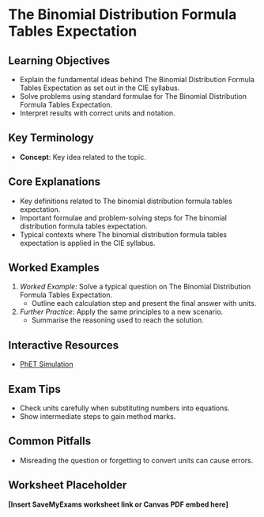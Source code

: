 # The Binomial Distribution Formula Tables Expectation

## Learning Objectives
- Explain the fundamental ideas behind The Binomial Distribution Formula Tables Expectation as set out in the CIE syllabus.
- Solve problems using standard formulae for The Binomial Distribution Formula Tables Expectation.
- Interpret results with correct units and notation.

## Key Terminology
- **Concept**: Key idea related to the topic.

## Core Explanations
- Key definitions related to The binomial distribution formula tables expectation.
- Important formulae and problem-solving steps for The binomial distribution formula tables expectation.
- Typical contexts where The binomial distribution formula tables expectation is applied in the CIE syllabus.

## Worked Examples
1. *Worked Example*: Solve a typical question on The Binomial Distribution Formula Tables Expectation.
   - Outline each calculation step and present the final answer with units.
2. *Further Practice*: Apply the same principles to a new scenario.
   - Summarise the reasoning used to reach the solution.

## Interactive Resources
- [PhET Simulation](https://phet.colorado.edu/)

## Exam Tips
- Check units carefully when substituting numbers into equations.
- Show intermediate steps to gain method marks.

## Common Pitfalls
- Misreading the question or forgetting to convert units can cause errors.

## Worksheet Placeholder
**[Insert SaveMyExams worksheet link or Canvas PDF embed here]**
